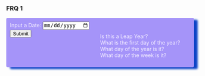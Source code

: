### FRQ 1

<div class="box-shadow">
  <div class="row">
        <div class="column">
  <form action="/action_page.php">
    <label for="calendar">Input a Date:</label>
    <input type="date" id="calendar" name="calendar">
    <input type="submit">
  </form>
  </div>
  <div class="column">
  <br>
  <p>Is this a Leap Year? <br>What is the first day of the year?<br>What day of the year is it?<br>What day of the week is it?</p>
  </div>
</div>
<style>
    .box-shadow {
        background-color: #A594F9;
        color: #F5EFFF;
        padding: 10px;
        border-radius: 4px;
        box-shadow: 10px 5px 5px rgb(11, 67, 198);
        }
    .column {
    float: left;
    width: 50%;
    }
    .row:after {
    content: "";
    display: table;
    clear: both;
    }
</style>

<!-- Script is layed out in a sequence (without a function) and will execute when page is loaded -->
